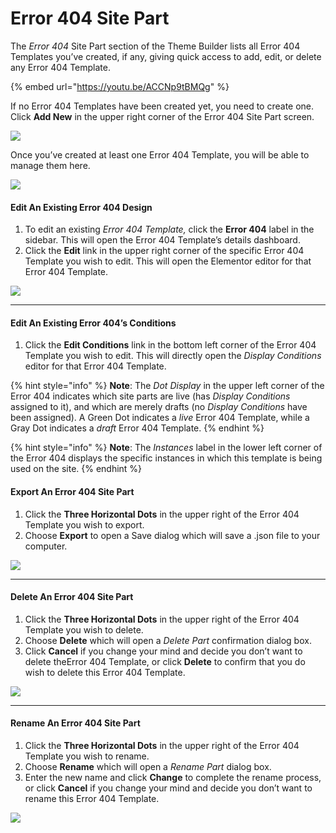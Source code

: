 # Error 404 Site Part

The _Error 404_ Site Part section of the Theme Builder lists all Error 404 Templates you’ve created, if any, giving quick access to add, edit, or delete any Error 404 Template.

{% embed url="https://youtu.be/ACCNp9tBMQg" %}

If no Error 404 Templates have been created yet, you need to create one. Click **Add New** in the upper right corner of the Error 404 Site Part screen.

![](https://elementor.com/cdn-cgi/image/f=auto,w=1024,h=1024/help/wp-content/uploads/sites/14/2020/08/sitepart-error404-blank-1024x331.jpg)

Once you’ve created at least one Error 404 Template, you will be able to manage them here.

![](https://elementor.com/cdn-cgi/image/f=auto,w=1024,h=1024/help/wp-content/uploads/sites/14/2020/08/sitepart-error404-1024x480.jpg)

#### Edit An Existing Error 404 Design

1. To edit an existing _Error 404 Template,_ click the **Error 404** label in the sidebar. This will open the Error 404 Template’s details dashboard.
2. Click the **Edit** link in the upper right corner of the specific Error 404 Template you wish to edit. This will open the Elementor editor for that Error 404 Template.

![](https://elementor.com/cdn-cgi/image/f=auto,w=1024,h=1024/help/wp-content/uploads/sites/14/2020/08/sitepart-error404-1-1024x480.jpg)

***

#### Edit An Existing Error 404’s Conditions

1. Click the **Edit Conditions** link in the bottom left corner of the Error 404 Template you wish to edit. This will directly open the _Display Conditions_ editor for that Error 404 Template.

{% hint style="info" %}
**Note**: The _Dot Display_ in the upper left corner of the Error 404 indicates which site parts are live (has _Display Conditions_ assigned to it), and which are merely drafts (no _Display Conditions_ have been assigned). A Green Dot indicates a _live_ Error 404 Template, while a Gray Dot indicates a _draft_ Error 404 Template.&#x20;
{% endhint %}

{% hint style="info" %}
**Note**: The _Instances_ label in the lower left corner of the Error 404 displays the specific instances in which this template is being used on the site.&#x20;
{% endhint %}

#### Export An Error 404 Site Part

1. Click the **Three Horizontal Dots** in the upper right of the Error 404 Template you wish to export.&#x20;
2. Choose **Export** to open a Save dialog which will save a .json file to your computer.

![](https://elementor.com/cdn-cgi/image/f=auto,w=1024,h=1024/help/wp-content/uploads/sites/14/2020/08/renamedelete-6.jpg)

***

#### Delete An Error 404 Site Part

1. Click the **Three Horizontal Dots** in the upper right of the Error 404 Template you wish to delete.&#x20;
2. Choose **Delete** which will open a _Delete Part_ confirmation dialog box.&#x20;
3. Click **Cancel** if you change your mind and decide you don’t want to delete theError 404 Template, or click **Delete** to confirm that you do wish to delete this Error 404 Template.

![](https://elementor.com/cdn-cgi/image/f=auto,w=1024,h=1024/help/wp-content/uploads/sites/14/2020/08/sitepart-delete-7.jpg)

***

#### Rename An Error 404 Site Part

1. Click the **Three Horizontal Dots** in the upper right of the Error 404 Template you wish to rename.&#x20;
2. Choose **Rename** which will open a _Rename Part_ dialog box.&#x20;
3. Enter the new name and click **Change** to complete the rename process, or click **Cancel** if you change your mind and decide you don’t want to rename this Error 404 Template.

![](https://elementor.com/cdn-cgi/image/f=auto,w=1024,h=1024/help/wp-content/uploads/sites/14/2020/08/sitepart-rename-5.jpg)
